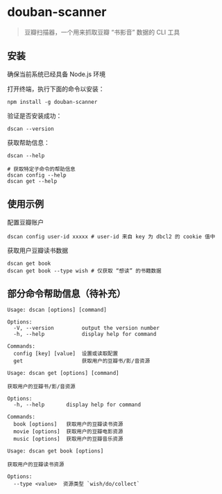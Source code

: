 # douban-scanner

> 豆瓣扫描器，一个用来抓取豆瓣 “书影音” 数据的 CLI 工具

## 安装

确保当前系统已经具备 Node.js 环境

打开终端，执行下面的命令以安装：

``` shell
npm install -g douban-scanner
```

验证是否安装成功：

``` shell
dscan --version
```

获取帮助信息：

``` shell
dscan --help

# 获取特定子命令的帮助信息
dscan config --help
dscan get --help
```



## 使用示例

配置豆瓣账户

``` shell
dscan config user-id xxxxx # user-id 来自 key 为 dbcl2 的 cookie 值中
```

获取用户豆瓣读书数据

``` shell
dscan get book
dscan get book --type wish # 仅获取 “想读” 的书籍数据
```



## 部分命令帮助信息（待补充）

``` shell
Usage: dscan [options] [command]

Options:
  -V, --version         output the version number
  -h, --help            display help for command

Commands:
  config [key] [value]  设置或读取配置
  get                   获取用户的豆瓣书/影/音资源
```

``` shell
Usage: dscan get [options] [command]

获取用户的豆瓣书/影/音资源

Options:
  -h, --help       display help for command

Commands:
  book [options]   获取用户的豆瓣读书资源
  movie [options]  获取用户的豆瓣电影资源
  music [options]  获取用户的豆瓣音乐资源
```

``` shell
Usage: dscan get book [options]

获取用户的豆瓣读书资源

Options:
  --type <value>  资源类型 `wish/do/collect`
```

